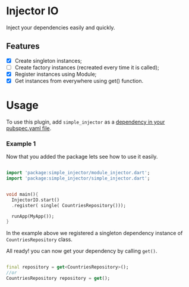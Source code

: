 # Injector IO

Inject your dependencies easily and quickly.

## Features
- [x] Create singleton instances;
- [ ] Create factory instances (recreated every time it is called);
- [x] Register instances using Module;
- [x] Get instances from everywhere using get() function.

# Usage
To use this plugin, add `simple_injector` as a [dependency in your pubspec.yaml file](https://flutter.io/platform-plugins/).

### Example 1
Now that you added the package lets see how to use it easily.

``` dart

import 'package:simple_injector/module_injector.dart';
import 'package:simple_injector/simple_injector.dart';


void main(){
  InjectorIO.start()
  .register( single( CountriesRepository()));

  runApp(MyApp());
}
```

In the example above we registered a singleton dependency instance of `CountriesRepository` class.

All ready! you can now get your dependency by calling `get()`.

``` dart

final repository = get<CountriesRepository>();
//or
CountriesRepository repository = get();

```
